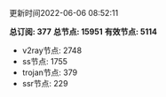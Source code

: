 更新时间2022-06-06 08:52:11

**总订阅: 377**
**总节点: 15951**
**有效节点: 5114**
- v2ray节点: 2748
- ss节点: 1755
- trojan节点: 379
- ssr节点: 229

